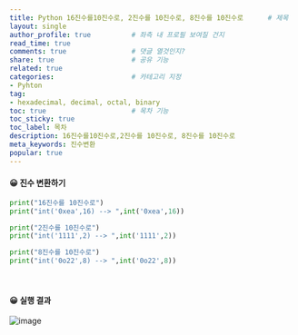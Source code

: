 ```yaml
---
title: Python 16진수를10진수로, 2진수를 10진수로, 8진수를 10진수로      # 제목
layout: single                
author_profile: true          # 좌측 내 프로필 보여질 건지
read_time: true
comments: true                # 댓글 열것인지?
share: true                   # 공유 기능 
related: true
categories:                   # 카테고리 지정
- Pyhton
tag:
- hexadecimal, decimal, octal, binary
toc: true                     # 목차 기능 
toc_sticky: true
toc_label: 목차  
description: 16진수를10진수로,2진수를 10진수로, 8진수를 10진수로
meta_keywords: 진수변환
popular: true
---
```


#### 😀 **진수 변환하기**
~~~py
print("16진수를 10진수로")
print("int('0xea',16) --> ",int('0xea',16))

print("2진수를 10진수로")
print("int('1111',2) --> ",int('1111',2))

print("8진수를 10진수로")
print("int('0o22',8) --> ",int('0o22',8))
~~~

<br/>

#### 😀 **실행 결과**
![image](https://user-images.githubusercontent.com/41108401/122140865-26b16980-ce87-11eb-97c1-fa4146e9e4bc.png)
